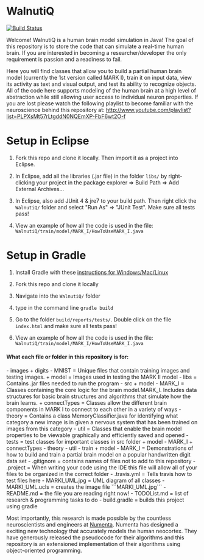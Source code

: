 WalnutiQ 
========

[![Build Status](https://travis-ci.org/quinnliu/WalnutiQ.png)](https://travis-ci.org/quinnliu/WalnutiQ)

Welcome! WalnutiQ is a human brain model simulation in Java! 
The goal of this repository is to store the code that can simulate a 
real-time human brain. If you are interested in becoming a 
researcher/developer the only requirement is passion and a readiness to fail. 
 
Here you will find classes that allow you to build a partial human brain model (currently
the 1st version called MARK I), train it on input data, view its activity as
text and visual output, and test its ability to recognize objects. All of the code 
here supports modeling of the human brain at a high level of abstraction while still 
allowing user access to individual neuron properties. If you are lost please watch the 
following playlist to become familiar with the neuroscience behind this repository at:
http://www.youtube.com/playlist?list=PLPXsMt57rLtgddN0NQEmXP-FbF6wt2O-f

Setup in Eclipse 
================
1. Fork this repo and clone it locally. Then import it as a project into Eclipse.

2. In Eclipse, add all the libraries (.jar file) in the folder ```libs/``` by right-clicking your project in 
   the package explorer => Build Path => Add External Archives...

3. In Eclipse, also add JUnit 4 & jre7 to your build path. Then right click the ```WalnutiQ/``` folder and select "Run As" => "JUnit Test". Make sure all tests pass!

4. View an example of how all the code is used in the file: ```WalnutiQ/train/model/MARK_I/HowToUseMARK_I.java```
  
Setup in Gradle
===============
1. Install Gradle with these [instructions for Windows/Mac/Linux](https://db.tt/DMF3ww2D)

2. Fork this repo and clone it locally

3. Navigate into the ```WalnutiQ/``` folder

4. type in the command line ```gradle build```

5. Go to the folder ```build/reports/tests/```. Double click on the file ```index.html``` and make sure all tests pass!

6. View an example of how all the code is used in the file: ```WalnutiQ/train/model/MARK_I/HowToUseMARK_I.java```

<h4>What each file or folder in this repository is for:</h4>
  - images
      + digits
          - MNIST = Unique files that contain training images and testing images.
      + model = Images used in testing the MARK II model
  - libs = Contains .jar files needed to run the program
  - src
      + model
          - MARK_I = Classes containing the core logic for the brain model.MARK_I.
                     Includes data structures for basic brain structures 
                     and algorithms that simulate how the brain learns.     
            + connectTypes = Classes allow the different brain components in MARK I to 
                             connect to each other in a variety of ways
          - theory = Contains a class MemoryClassifier.java for identifying what
                     category a new image is in given a nervous system that has been 
                     trained on images from this category   
          - util = Classes that enable the brain model properties to be viewable
                   graphically and efficiently saved and opened
  - tests = test classes for important classes in src folder
      + model
          - MARK_I
            + connectTypes
          - theory 
          - util 
  - train  
      + model
          - MARK_I = Demonstrations of how to build and train a partial brain model
                     on a popular handwritten digit data set
  - .gitignore = contains names of files not to add to this repository
  - .project = When writing your code using the IDE this file will allow all of
               your files to be organized in the correct folder
  - .travis.yml = Tells travis how to test files here
  - MARKI_UML.jpg = UML diagram of all classes
  - MARKI_UML.ucls = creates the image file ```MARKI_UML.jpg```
  - README.md = the file you are reading right now!
  - TODOList.md = list of research & programming tasks to do
  - build.gradle = builds this project using gradle
  
Most importantly, this research is made possible by the countless 
neuroscientists and engineers at [Numenta](http://numenta.org/). Numenta has 
designed a exciting new technology that accurately models the human 
neocortex. They have generously released the pseudocode for their algorithms and this 
repository is an extensioned implementation of their algorithms using object-oriented 
programming.